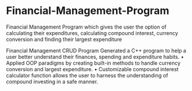 # Financial-Management-Program
Financial Management Program which gives the user the option of calculating their expenditures, calculating compound interest, currency conversion and finding their largest expenditure

Financial Management CRUD Program
Generated a C++ program to help a user better understand their finances, spending and expenditure habits.
•	Applied OOP paradigms by creating built-in methods to handle currency conversion and largest expenditure.
•	Customizable compound interest calculator function allows the user to harness the understanding of compound investing in a safe manner.

